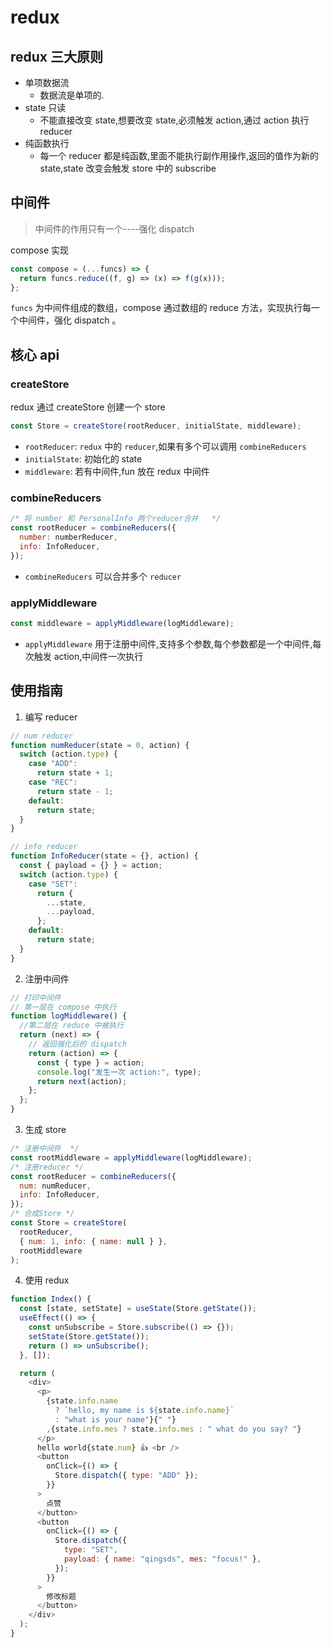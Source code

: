 # redux

## redux 三大原则

- 单项数据流
  - 数据流是单项的.
- state 只读
  - 不能直接改变 state,想要改变 state,必须触发 action,通过 action 执行 reducer
- 纯函数执行
  - 每一个 reducer 都是纯函数,里面不能执行副作用操作,返回的值作为新的 state,state 改变会触发 store 中的 subscribe

## 中间件

> 中间件的作用只有一个----强化 dispatch

compose 实现

```js
const compose = (...funcs) => {
  return funcs.reduce((f, g) => (x) => f(g(x)));
};
```

`funcs` 为中间件组成的数组，compose 通过数组的 reduce 方法，实现执行每一个中间件，强化 dispatch 。

## 核心 api

### createStore

redux 通过 createStore 创建一个 store

```js
const Store = createStore(rootReducer, initialState, middleware);
```

- `rootReducer`: `redux` 中的 `reducer`,如果有多个可以调用 `combineReducers`
- `initialState`: 初始化的 state
- `middleware`: 若有中间件,fun 放在 redux 中间件

### combineReducers

```js
/* 将 number 和 PersonalInfo 两个reducer合并   */
const rootReducer = combineReducers({
  number: numberReducer,
  info: InfoReducer,
});
```

- `combineReducers` 可以合并多个 `reducer`

### applyMiddleware

```js
const middleware = applyMiddleware(logMiddleware);
```

- `applyMiddleware` 用于注册中间件,支持多个参数,每个参数都是一个中间件,每次触发 action,中间件一次执行

## 使用指南

1. 编写 reducer

```js
// num reducer
function numReducer(state = 0, action) {
  switch (action.type) {
    case "ADD":
      return state + 1;
    case "REC":
      return state - 1;
    default:
      return state;
  }
}

// info reducer
function InfoReducer(state = {}, action) {
  const { payload = {} } = action;
  switch (action.type) {
    case "SET":
      return {
        ...state,
        ...payload,
      };
    default:
      return state;
  }
}
```

2. 注册中间件

```js
// 打印中间件
// 第一层在 compose 中执行
function logMiddleware() {
  //第二层在 reduce 中被执行
  return (next) => {
    // 返回强化后的 dispatch
    return (action) => {
      const { type } = action;
      console.log("发生一次 action:", type);
      return next(action);
    };
  };
}
```

3. 生成 store

```js
/* 注册中间件  */
const rootMiddleware = applyMiddleware(logMiddleware);
/* 注册reducer */
const rootReducer = combineReducers({
  num: numReducer,
  info: InfoReducer,
});
/* 合成Store */
const Store = createStore(
  rootReducer,
  { num: 1, info: { name: null } },
  rootMiddleware
);
```

4. 使用 redux

```js
function Index() {
  const [state, setState] = useState(Store.getState());
  useEffect(() => {
    const unSubscribe = Store.subscribe(() => {});
    setState(Store.getState());
    return () => unSubscribe();
  }, []);

  return (
    <div>
      <p>
        {state.info.name
          ? `hello, my name is ${state.info.name}`
          : "what is your name"}{" "}
        ,{state.info.mes ? state.info.mes : " what do you say? "}
      </p>
      hello world{state.num} 👍 <br />
      <button
        onClick={() => {
          Store.dispatch({ type: "ADD" });
        }}
      >
        点赞
      </button>
      <button
        onClick={() => {
          Store.dispatch({
            type: "SET",
            payload: { name: "qingsds", mes: "focus!" },
          });
        }}
      >
        修改标题
      </button>
    </div>
  );
}
```


